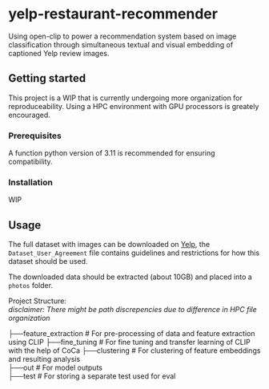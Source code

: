 # yelp-restaurant-recommender
Using open-clip to power a recommendation system based on image classification through simultaneous textual and visual embedding of captioned Yelp review images.

## Getting started
This project is a WIP that is currently undergoing more organization for reproduceability. Using a HPC environment with GPU processors is greately encouraged.

### Prerequisites
A function python version of 3.11 is recommended for ensuring compatibility. 

### Installation
WIP

## Usage
The full dataset with images can be downloaded on [Yelp](https://www.yelp.com/dataset), the ```Dataset_User_Agreement``` file contains guidelines and restrictions for how this dataset should be used. 

The downloaded data should be extracted (about 10GB) and placed into a ```photos``` folder.

Project Structure:  
*disclaimer: There might be path discrepencies due to difference in HPC file organization*

├──feature_extraction # For pre-processing of data and feature extraction using CLIP
├──fine_tuning # For fine tuning and transfer learning of CLIP with the help of CoCa
├──clustering # For clustering of feature embeddings and resulting analysis  
├──out # For model outputs  
├──test # For storing a separate test used for eval


